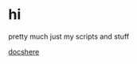 # hi
pretty much just my scripts and stuff

[docshere](https://stefanuk12.github.io/ROBLOX/Documentation/book/index.html)